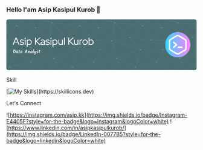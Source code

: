 ### Hello I'am Asip Kasipul Kurob 👋

![Asip Kasipul Kurob](img/github-header-image.png)

Skill

[![My Skills](https://skillicons.dev/icons?i=python,postgresql,figma,)](https://skillicons.dev)

Let's Connect

![https://instagram.com/asip.kk](https://img.shields.io/badge/Instagram-E4405F?style=for-the-badge&logo=instagram&logoColor=white) ![https://www.linkedin.com/in/asipkasipulkurob/](https://img.shields.io/badge/LinkedIn-0077B5?style=for-the-badge&logo=linkedin&logoColor=white)

<!--
**asipkk23/asipkk23** is a ✨ _special_ ✨ repository because its `README.md` (this file) appears on your GitHub profile.

Here are some ideas to get you started:

- 🔭 I’m currently working on ...
- 🌱 I’m currently learning ...
- 👯 I’m looking to collaborate on ...
- 🤔 I’m looking for help with ...
- 💬 Ask me about ...
- 📫 How to reach me: ...
- 😄 Pronouns: ...
- ⚡ Fun fact: ...
-->
